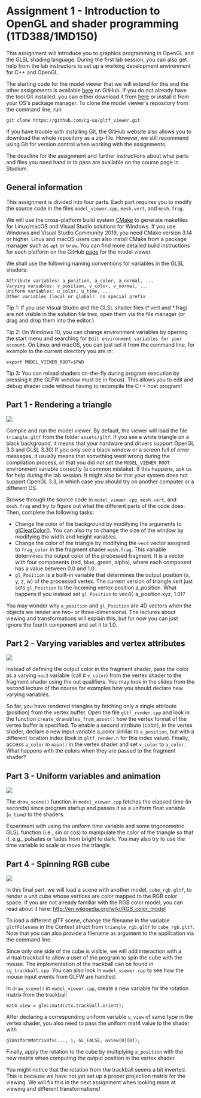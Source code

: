 # Assignment 1 - Introduction to OpenGL and shader programming (1TD388/1MD150) 

This assignment will introduce you to graphics programming in OpenGL and the GLSL shading language. During the first lab session, you can also get help from the lab instructors to set up a working development environment for C++ and OpenGL.

The starting code for the model viewer that we will extend for this and the other assignments is available [here](https://github.com/cg-uu/gltf_viewer) on GitHub. If you do not already have the tool Git installed, you can either download it from [here](https://git-scm.com) or install it from your OS's package manager. To clone the model viewer's repository from the command line, run

    git clone https://github.com/cg-uu/gltf_viewer.git

If you have trouble with installing Git, the GitHub website also allows you to download the whole repository as a zip-file. However, we still recommend using Git for version control when working with the assignments.

The deadline for the assignment and further instructions about what parts and files you need hand in to pass are available on the course page in Studium.

 
## General information

This assignment is divided into four parts. Each part requires you to modify the source code in the files `model_viewer.cpp`, `mesh.vert`, and `mesh.frag`.

We will use the cross-platform build system [CMake](http://www.cmake.org/) to generate makefiles for Linux/macOS and Visual Studio solutions for Windows. If you use Windows and Visual Studio Community 2019, you need CMake version 3.14 or higher. Linux and macOS users can also install CMake from a package manager such as `apt` or `brew`. You can find more detailed build instructions for each platform on the GitHub [page](https://github.com/cg-uu/gltf_viewer) for the model viewer.

We shall use the following naming conventions for variables in the GLSL shaders:

    Attribute variables: a_position, a_color, a_normal, ...
    Varying variables: v_position, v_color, v_normal, ...
    Uniform variables: u_color, u_time, ...
    Other variables (local or global): no special prefix

Tip 1: If you use Visual Studio and the GLSL shader files (*.vert and *.frag) are not visible in the solution file tree, open them via the file manager (or drag and drop them into the editor.)

Tip 2: On Windows 10, you can change environment variables by opening the start menu and searching for `Edit environment variables for your account`. On Linux and macOS, you can just set it from the command line, for example to the current directory you are in:

    export MODEL_VIEWER_ROOT=$PWD

Tip 3: You can reload shaders on-the-fly during program execution by pressing `R` (the GLFW window must be in focus). This allows you to edit and debug shader code without having to recompile the C++ host program!

 
## Part 1 - Rendering a triangle

![](images/part1.png)

Compile and run the model viewer. By default, the viewer will load the file `triangle.gltf` from the folder `assets/gltf`. If you see a white triangle on a black background, it means that your hardware and drivers support OpenGL 3.3 and GLSL 3.30! If you only see a black window or a screen full of error messages, it usually means that something went wrong during the compilation process, or that you did not set the `MODEL_VIEWER_ROOT` environment variable correctly (a common mistake). If this happens, ask us for help during the lab session. It might also be that your system does not support OpenGL 3.3, in which case you should try on another computer or a different OS.

Browse through the source code in `model_viewer.cpp`, `mesh.vert`, and `mesh.frag` and try to figure out what the different parts of the code does. Then, complete the following tasks:

- Change the color of the background by modifying the arguments to [glClearColor()](http://docs.gl/gl3/glClearColor). You can also try to change the size of the window by modifying the width and height variables.
- Change the color of the triangle by modifying the `vec4` vector assigned to `frag_color` in the fragment shader `mesh.frag`. This variable determines the output color of the processed fragment. It is a vector with four components (red, blue, green, alpha), where each component has a value between 0.0 and 1.0.
- `gl_Position` is a built-in variable that determines the output position (x, y, z, w) of the processed vertex. The current version of triangle.vert just sets `gl_Position` to the incoming vertex position a_position. What happens if you instead set `gl_Position` to vec4(-a_position.xyz, 1.0)?

You may wonder why `a_position` and `gl_Position` are 4D vectors when the objects we render are two- or three-dimensional. The lectures about viewing and transformations will explain this, but for now you can just ignore the fourth component and set it to 1.0.

 
## Part 2 - Varying variables and vertex attributes

![](images/part2.png)

Instead of defining the output color in the fragment shader, pass the color as a varying `vec3` variable (call it `v_color`) from the vertex shader to the fragment shader using the out qualifiers. You may look in the slides from the second lecture of the course for examples how you should declare new varying variables.

So far, you have rendered triangles by fetching only a single attribute (position) from the vertex buffer. Open the file `gltf_render.cpp` and look in the function `create_drawables_from_asset()` how the vertex format of the vertex buffer is specified. To enable a second attribute (color), in the vertex shader, declare a new input variable a_color similar to `a_position`, but with a different location index (look in `gltf_render.h` for this index value). Finally, access `a_color` in `main()` in the vertex shader and set `v_color` to `a_color`. What happens with the colors when they are passed to the fragment shader?

 
## Part 3 - Uniform variables and animation

![](images/part3.gif)

The `draw_scene()` function in `model_viewer.cpp` fetches the elapsed time (in seconds) since program startup and passes it as a uniform float variable (`u_time`) to the shaders.

Experiment with using the uniform time variable and some trigonometric GLSL function (i.e., sin or cos) to manipulate the color of the triangle so that it, e.g., pulsates or fades from bright to dark. You may also try to use the time variable to scale or move the triangle.


## Part 4 - Spinning RGB cube

![](images/part4.png)

In this final part, we will load a scene with another model, `cube_rgb.gltf`, to render a unit cube whose vertices are color mapped to the RGB color space. If you are not already familiar with the RGB color model, you can read about it here: http://en.wikipedia.org/wiki/RGB_color_model

To load a different glTF scene, change the filename in the variable `gltfFilename` in the Context struct from `triangle_rgb.gltf` to `cube_rgb.gltf`. Note that you can also provide a filename as argument to the application via the command line.

Since only one side of the cube is visible, we will add interaction with a virtual trackball to allow a user of the program to spin the cube with the mouse. The implementation of the trackball can be found in `cg_trackball.cpp`. You can also look in `model_viewer.cpp` to see how the mouse input events from GLFW are handled.

In `draw_scene()` in `model_viewer.cpp`, create a new variable for the rotation matrix from the trackball

    mat4 view = glm::mat4(ctx.trackball.orient);

After declaring a corresponding uniform variable `u_view` of same type in the vertex shader, you also need to pass the uniform mat4 value to the shader with

    glUniformMatrix4fv(..., 1, GL_FALSE, &view[0][0]);

Finally, apply the rotation to the cube by multiplying `a_position` with the new matrix when computing the output position in the vertex shader.

You might notice that the rotation from the trackball seems a bit inverted. This is because we have not yet set up a proper projection matrix for the viewing. We will fix this in the next assignment when looking more at viewing and different transformations!
